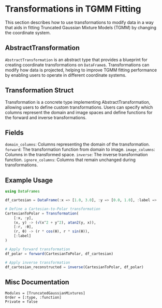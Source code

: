 # Transformations in TGMM Fitting

This section describes how to use transformations to modify data in a way that aids in fitting Truncated Gaussian Mixture Models (TGMM) by changing the coordinate system.

## AbstractTransformation

`AbstractTransformation` is an abstract type that provides a blueprint for creating coordinate transformations on `DataFrame`s. Transformations can modify how data is projected, helping to improve TGMM fitting performance by enabling users to operate in different coordinate systems.


## Transformation Struct
Transformation is a concrete type implementing AbstractTransformation, allowing users to define custom transformations. Users can specify which columns represent the domain and image spaces and define functions for the forward and inverse transformations.

## Fields
`domain_columns`: Columns representing the domain of the transformation.
`forward`: The transformation function from domain to image.
`image_columns`: Columns in the transformed space.
`inverse`: The inverse transformation function.
`ignore_columns`: Columns that remain unchanged during transformations.

## Example Usage
```julia
using DataFrames

df_cartesian = DataFrame(:x => [1.0, 3.0], :y => [0.0, 1.0], :label => [:cat, :dog])

# Define a Cartesian-to-Polar transformation
CartesianToPolar = Transformation(
    [:x, :y],
    (x, y) -> (√(x^2 + y^2), atan2(y, x)),
    [:r, :θ],
    (r, θ) -> (r * cos(θ), r * sin(θ)),
    [:label]
)

# Apply forward transformation
df_polar = forward(CartesianToPolar, df_cartesian)

# Apply inverse transformation
df_cartesian_reconstructed = inverse(CartesianToPolar, df_polar)
```


## Misc Documentation

```@autodocs
Modules = [TruncatedGaussianMixtures]
Order = [:type, :function]
Private = false
```